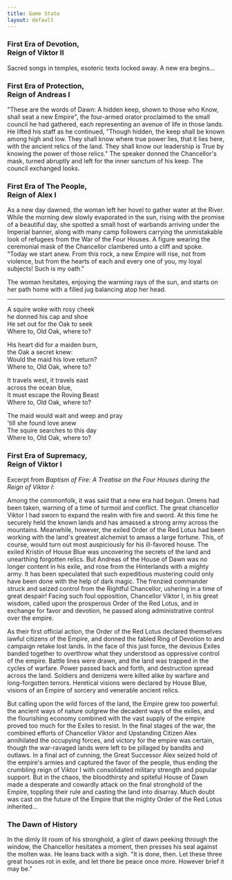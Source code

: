 ```yaml
---
title: Game State
layout: default
---
```


### First Era of Devotion,<br>Reign of Viktor II
Sacred songs in temples, esoteric texts locked away. A new era begins...

### First Era of Protection,<br>Reign of Andreas I
"These are the words of Dawn: A hidden keep, shown to those who Know, shall seat a new Empire", the four-armed orator proclaimed to the small council he had gathered, each representing an avenue of life in those lands.
He lifted his staff as he continued, "Though hidden, the keep shall be known among high and low.
They shall know where true power lies, that it lies here, with the ancient relics of the land.
They shall know our leadership is True by knowing the power of those relics."
The speaker donned the Chancellor's mask, turned abruptly and left for the inner sanctum of his keep. The council exchanged looks.

### First Era of The People,<br>Reign of Alex I
As a new day dawned, the woman left her hovel to gather water at the River.
While the morning dew slowly evaporated in the sun, rising with the promise of a beautiful day, she spotted a small host of warbands arriving under the Imperial banner, along with many camp followers carrying the unmistakable look of refugees from the War of the Four Houses.
A figure wearing the ceremonial mask of the Chancellor clambered unto a cliff and spoke.
"Today we start anew.
From this rock, a new Empire will rise, not from violence, but from the hearts of each and every one of you, my loyal subjects! Such is my oath."

The woman hesitates, enjoying the warming rays of the sun, and starts on her path home with a filled jug balancing atop her head.

---

A squire woke with rosy cheek<br>
he donned his cap and shoe<br>
He set out for the Oak to seek<br>
Where to, Old Oak, where to?

His heart did for a maiden burn,<br>
the Oak a secret knew:<br>
Would the maid his love return?<br>
Where to, Old Oak, where to?

It travels west, it travels east<br>
across the ocean blue,<br>
It must escape the Roving Beast<br>
Where to, Old Oak, where to?

The maid would wait and weep and pray<br>
'till she found love anew<br>
The squire searches to this day<br>
Where to, Old Oak, where to?


### First Era of Supremacy,<br>Reign of Viktor I
Excerpt from _Baptism of Fire: A Treatise on the Four Houses during the Reign of Viktor I_:

Among the commonfolk, it was said that a new era had begun.
Omens had been taken, warning of a time of turmoil and conflict.
The great chancellor Viktor I had sworn to expand the realm with fire and sword.
At this time he securely held the known lands and has amassed a strong army across the mountains.
Meanwhile, however, the exiled Order of the Red Lotus had been working with the land's greatest alchemist to amass a large fortune.
This, of course, would turn out most auspiciously for his ill-favored house.
The exiled Kristín of House Blue was uncovering the secrets of the land and unearthing forgotten relics.
But Andreas of the House of Dawn was no longer content in his exile, and rose from the Hinterlands with a mighty army.
It has been speculated that such expeditious mustering could only have been done with the help of dark magic.
The frenzied commander struck and seized control from the Rightful Chancellor, ushering in a time of great despair!
Facing such foul opposition, Chancellor Viktor I, in his great wisdom, called upon the prosperous Order of the Red Lotus, and in exchange for favor and devotion, he passed along administrative control over the empire.

As their first official action, the Order of the Red Lotus declared themselves lawful citizens of the Empire, and donned the fabled Ring of Devotion to and campaign retake lost lands.
In the face of this just force, the devious Exiles banded together to overthrow what they understood as oppressive control of the empire.
Battle lines were drawn, and the land was trapped in the cycles of warfare.
Power passed back and forth, and destruction spread across the land.
Soldiers and denizens were killed alike by warfare and long-forgotten terrors.
Heretical visions were declared by House Blue, visions of an Empire of sorcery and venerable ancient relics.

But calling upon the wild forces of the land, the Empire grew too powerful: the ancient ways of nature outgrew the decadent ways of the exiles, and the flourishing economy combined with the vast supply of the empire proved too much for the Exiles to resist.
In the final stages of the war, the combined efforts of Chancellor Viktor and Upstanding Citizen Alex annihilated the occupying forces, and victory for the empire was certain, though the war-ravaged lands were left to be pillaged by bandits and outlaws.
In a final act of cunning, the Great Successor Alex seized hold of the empire's armies and captured the favor of the people, thus ending the crumbling reign of Viktor I with consolidated military strength and popular support.
But in the chaos, the bloodthirsty and spiteful House of Dawn made a desperate and cowardly attack on the final stronghold of the Empire, toppling their rule and casting the land into disarray.
Much doubt was cast on the future of the Empire that the mighty Order of the Red Lotus inherited...


### The Dawn of History
In the dimly lit room of his stronghold, a glint of dawn peeking through the window, the Chancellor hesitates a moment, then presses his seal against the molten wax.
He leans back with a sigh.
"It is done, then.
Let these three great houses rot in exile, and let there be peace once more.
However brief it may be."
